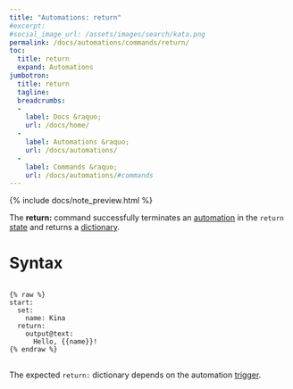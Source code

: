 ```yaml
---
title: "Automations: return"
#excerpt: 
#social_image_url: /assets/images/search/kata.png
permalink: /docs/automations/commands/return/
toc:
  title: return
  expand: Automations
jumbotron:
  title: return
  tagline: 
  breadcrumbs:
  -
    label: Docs &raquo;
    url: /docs/home/
  -
    label: Automations &raquo;
    url: /docs/automations/
  -
    label: Commands &raquo;
    url: /docs/automations/#commands
---
```


{% include docs/note_preview.html %}

The **return:** command successfully terminates an [automation](/docs/automations/) in the `return` [state](/docs/automations/#exit-states) and returns a [dictionary](/docs/automations/#dictionaries).

# Syntax

<pre>
<code class="language-cerb">
{% raw %}
start:
  set:
    name: Kina
  return:
    output@text:
      Hello, {{name}}!
{% endraw %}
</code>
</pre>

The expected `return:` dictionary depends on the automation [trigger](/docs/automations/#triggers).
